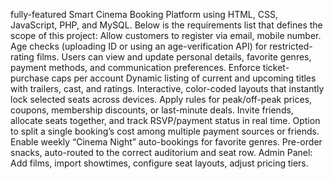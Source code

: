 fully-featured Smart Cinema Booking Platform using HTML, CSS, JavaScript, PHP, and MySQL. Below is the requirements list that defines the scope of this project:
Allow customers to register via email, mobile number.
Age checks (uploading ID or using an age-verification API) for restricted-rating films.
Users can view and update personal details, favorite genres, payment methods, and communication preferences.
Enforce ticket-purchase caps per account
Dynamic listing of current and upcoming titles with trailers, cast, and ratings.
Interactive, color-coded layouts that instantly lock selected seats across devices.
Apply rules for peak/off-peak prices, coupons, membership discounts, or last-minute deals.
Invite friends, allocate seats together, and track RSVP/payment status in real time.
Option to split a single booking’s cost among multiple payment sources or friends.
Enable weekly “Cinema Night” auto-bookings for favorite genres.
Pre-order snacks, auto-routed to the correct auditorium and seat row.
Admin Panel: Add films, import showtimes, configure seat layouts, adjust pricing tiers.
